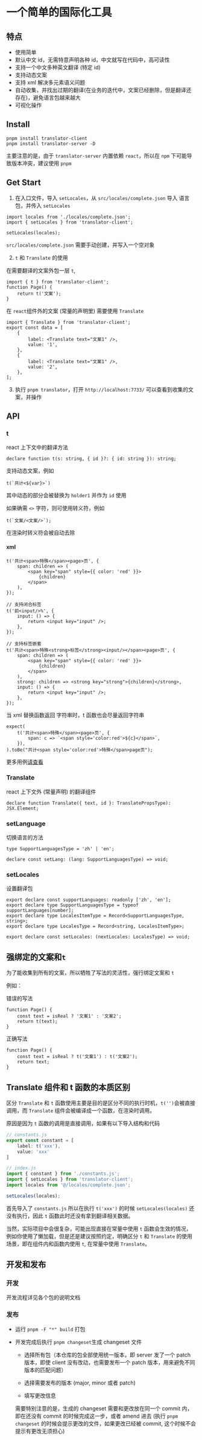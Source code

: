 # 一个简单的国际化工具

## 特点

-   使用简单
-   默认中文 id，无需特意声明各种 id，中文就写在代码中，高可读性
-   支持一个中文多种英文翻译 (特定 id)
-   支持动态文案
-   支持 xml 解决多元素语义问题
-   自动收集，并找出过期的翻译(在业务的迭代中，文案已经删除，但是翻译还存在)，避免语言包越来越大
-   可视化操作

## Install

```shell
pnpm install translator-client
pnpm install translator-server -D
```

主要注意的是，由于 `translator-server` 内置依赖 `react`，所以在 `npm` 下可能导致版本冲突，建议使用 `pnpm`

## Get Start

1. 在入口文件，导入 `setLocales`，从 `src/locales/complete.json` 导入 语言包，并传入 `setLocales`

```tsx
import locales from './locales/complete.json';
import { setLocales } from 'translator-client';

setLocales(locales);
```

`src/locales/complete.json` 需要手动创建，并写入一个空对象

2. `t` 和 `Translate` 的使用

在需要翻译的文案外包一层 `t`,

```tsx
import { t } from 'translator-client';
function Page() {
    return t('文案');
}
```

在 `react`组件外的文案 (常量的声明里) 需要使用 `Translate`

```tsx
import { Translate } from 'translator-client';
export const data = [
    {
        label: <Translate text="文案1" />,
        value: '1',
    },
    {
        label: <Translate text="文案1" />,
        value: '2',
    },
];
```

3. 执行 `pnpm translator`，打开 `http://localhost:7733/` 可以查看到收集的文案，并操作

## API

### t

react 上下文中的翻译方法

```tsx
declare function t(s: string, { id }?: { id: string }): string;
```

支持动态文案，例如

```tsx
t(`共计<${var}>`)
```

其中动态的部分会被替换为 `holder1` 并作为 `id` 使用

如果确需 `<>` 字符，则可使用转义符，例如

```tsx
t(`文案/<文案/>`);
```

在渲染时转义符会被自动去除

#### xml

```tsx
t('共计<span>特殊</span><page>页', {
    span: children => (
        <span key="span" style={{ color: 'red' }}>
            {children}
        </span>
    ),
});
```

```tsx
// 支持闭合标签
t('前<input/>%', {
    input: () => {
        return <input key="input" />;
    },
});
```

```tsx
// 支持标签嵌套
t('共计<span>特殊<strong>标签</strong><input/></span><page>页', {
    span: children => (
        <span key="span" style={{ color: 'red' }}>
            {children}
        </span>
    ),
    strong: children => <strong key="strong">{children}</strong>,
    input: () => {
        return <input key="input" />;
    },
});
```

当 xml 替换函数返回 字符串时，t 函数也会尽量返回字符串

```tsx
expect(
    t('共计<span>特殊</span><page>页', {
        span: c => `<span style='color:red'>${c}</span>`,
    }),
).toBe("共计<span style='color:red'>特殊</span>page页");
```

更多用例[请查看](./packages/translator-client/src/__test__/translate.test.tsx)

### Translate

react 上下文外 (常量声明) 的翻译组件

```tsx
declare function Translate({ text, id }: TranslatePropsType): JSX.Element;
```

### setLanguage

切换语言的方法

```tsx
type SupportLanguagesType = 'zh' | 'en';

declare const setLang: (lang: SupportLanguagesType) => void;
```

### setLocales

设置翻译包

```tsx
export declare const supportLanguages: readonly ['zh', 'en'];
export declare type SupportLanguagesType = typeof supportLanguages[number];
export declare type LocalesItemType = Record<SupportLanguagesType, string>;
export declare type LocalesType = Record<string, LocalesItemType>;

export declare const setLocales: (nextLocales: LocalesType) => void;
```

## 强绑定的文案和`t`

为了能收集到所有的文案，所以牺牲了写法的灵活性，强行绑定文案和 `t`

例如：

错误的写法

```tsx
function Page() {
    const text = isReal ? '文案1' : '文案2';
    return t(text);
}
```

正确写法

```tsx
function Page() {
    const text = isReal ? t('文案1') : t('文案2');
    return text;
}
```

## Translate 组件和 t 函数的本质区别

区分 `Translate` 和 `t` 函数使用主要是目的是区分不同的执行时机，`t('')`会被直接调用，而 `Translate` 组件会被编译成一个函数，在渲染时调用。

原因是因为 `t` 函数的调用是直接调用，如果有以下导入结构和代码

```js
// constants.js
export const constant = [
    label: t('xxx'),
    value: 'xxx'
]
```

```js
// index.js
import { constant } from './constants.js';
import { setLocales } from 'translator-client';
import locales from '@/locales/complete.json';

setLocales(locales);
```

首先导入了 `constants.js` 所以在执行 `t('xxx')` 的时候 `setLocales(locales)` 还没有执行，因此 `t` 函数此时还没有拿到翻译相关数据。

当然，实际项目中会很复杂，可能出现直接在常量中使用 `t` 函数会生效的情况，例如你使用了懒加载，但是还是建议按照约定，明确区分 `t` 和 `Translate` 的使用场景，即在组件内和函数内使用 `t`, 在常量中使用 `Translate`。

## 开发和发布

### 开发

开发流程详见各个包的说明文档

### 发布

-   运行 `pnpm -F "*" build` 打包
-   开发完成后执行 `pnpm changeset`生成 changeset 文件

    -   选择所有包（本仓库的包全部使用统一版本，即 server 发了一个 patch 版本，即使 client 没有改动，也需要发布一个 patch 版本，用来避免不同版本的匹配问题）

    -   选择需要发布的版本 (major, minor 或者 patch)

    -   填写更改信息

    需要特别注意的是，生成的 changeset 需要和更改放在同一个 commit 内，即在还没有 commit 的时候完成这一步，或者 amend 进去 (执行 `pnpm changeset` 的时候会提示更改的文件，如果更改已经被 commit, 这个时候不会提示有更改无须担心)
